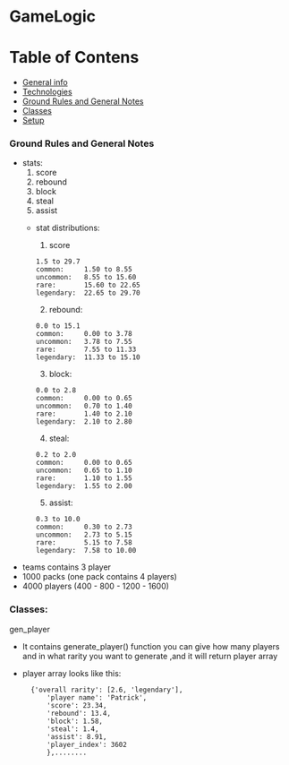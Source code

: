 # GameLogic
# Table of Contens
* [General info](#general-info)
* [Technologies](#technologies)
* [Ground Rules and General Notes](#Ground-Rules-and-General-Notes)
* [Classes](#Classes)
* [Setup](#setup)
    

### Ground Rules and General Notes
* stats:
     1. score
     2. rebound
     3. block
     4. steal
     5. assist
  * stat distributions:

      1. score
    
        1.5 to 29.7
        common:     1.50 to 8.55 
        uncommon:   8.55 to 15.60 
        rare:       15.60 to 22.65  
        legendary:  22.65 to 29.70   
      2. rebound:
    
        0.0 to 15.1
        common:     0.00 to 3.78
        uncommon:   3.78 to 7.55
        rare:       7.55 to 11.33
        legendary:  11.33 to 15.10
      3. block:

        0.0 to 2.8
        common:     0.00 to 0.65
        uncommon:   0.70 to 1.40
        rare:       1.40 to 2.10
        legendary:  2.10 to 2.80
      4. steal:
    
        0.2 to 2.0
        common:     0.00 to 0.65
        uncommon:   0.65 to 1.10
        rare:       1.10 to 1.55
        legendary:  1.55 to 2.00
      5. assist:
  
        0.3 to 10.0
        common:     0.30 to 2.73
        uncommon:   2.73 to 5.15
        rare:       5.15 to 7.58
        legendary:  7.58 to 10.00

* teams contains 3 player
* 1000 packs (one pack contains 4 players)
* 4000 players (400 - 800 - 1200 - 1600)

### Classes:

gen_player
* It contains generate_player() function you can give how many players and in 
what rarity you want to generate ,and it will return player array 
* player array looks like this:
 

        {'overall rarity': [2.6, 'legendary'], 
            'player name': 'Patrick', 
            'score': 23.34, 
            'rebound': 13.4, 
            'block': 1.58, 
            'steal': 1.4, 
            'assist': 8.91, 
            'player_index': 3602
            },........

